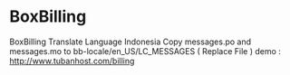 # BoxBilling
BoxBilling Translate Language Indonesia 
Copy messages.po and messages.mo to bb-locale/en_US/LC_MESSAGES ( Replace File ) demo : http://www.tubanhost.com/billing

